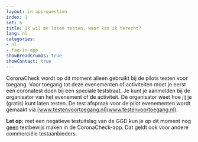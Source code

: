 ```yaml
---
layout: in-app-question
index: 1
set: 6
title: Ik wil me laten testen, waar kan ik terecht?
lang: nl
categories:
- nl
- faq-in-app
showBreadCrumbs: true
showContact: true
---
```

CoronaCheck wordt op dit moment alleen gebruikt bij de pilots testen voor toegang. Voor toegang tot deze evenementen of activiteiten moet je eerst een coronatest doen bij een speciale teststraat. Je kunt je aanmelden bij de organisator van het evenement of de activiteit. De organisator weet hoe jij je (gratis) kunt laten testen. De test afspraak voor de pilot evenementen wordt gemaakt via [www.testenvoortoegang.nl](www.testenvoortoegang.nl).

**Let op:** met een negatieve testuitslag van de GGD kun je op dit moment nog <u>geen</u> testbewijs maken in de CoronaCheck-app. Dat geldt ook voor andere commerciële testaanbieders. 
